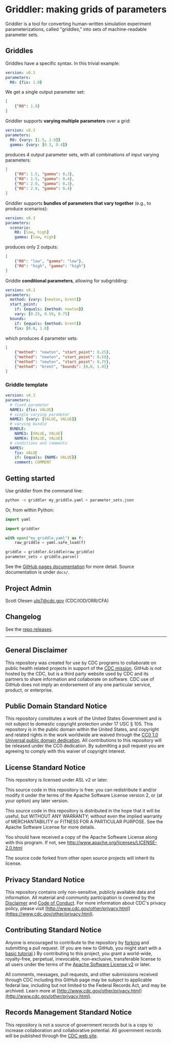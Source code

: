 # Griddler: making grids of parameters

Griddler is a tool for converting human-written simulation experiment parameterizations, called "griddles," into sets of machine-readable parameter sets.

## Griddles

Griddles have a specific syntax. In this trivial example:

```yaml
version: v0.3
parameters:
  R0: {fix: 1.0}
```

We get a single output parameter set:

```json
[
    {"R0": 1.0}
]
```

Griddler supports **varying multiple parameters** over a grid:

```yaml
version: v0.3
parameters:
  R0: {vary: [1.5, 2.0]}
  gamma: {vary: [0.3, 0.4]}
```

produces 4 output parameter sets, with all combinations of input varying parameters:

```json
[
    {"R0": 1.5, "gamma": 0.3},
    {"R0": 1.5, "gamma": 0.4},
    {"R0": 2.0, "gamma": 0.3},
    {"R0": 2.0, "gamma": 0.4}
]
```

Griddler supports **bundles of parameters that vary together** (e.g., to produce scenarios):

```yaml
version: v0.3
parameters:
  scenario:
    R0: [low, high]
    gamma: [low, high]
```

produces only 2 outputs:

```json
[
    {"R0": "low", "gamma": "low"},
    {"R0": "high", "gamma": "high"}
]
```

Griddle **conditional parameters**, allowing for subgridding:

```yaml
version: v0.3
parameters:
  method: {vary: [newton, brent]}
  start_point:
    if: {equals: {method: newton}}
    vary: [0.25, 0.50, 0.75]
  bounds:
    if: {equals: {method: brent}}
    fix: [0.0, 1.0]
```

which produces 4 parameter sets:

```json
[
    {"method": "newton", "start_point": 0.25},
    {"method": "newton", "start_point": 0.50},
    {"method": "newton", "start_point": 0.75},
    {"method": "brent", "bounds": [0.0, 1.0]}
]
```

### Griddle template

```yaml
version: v0.3
parameters:
  # fixed parameter
  NAME1: {fix: VALUE}
  # single varying parameter
  NAME2: {vary: [VALUE, VALUE]}
  # varying bundle
  BUNDLE:
    NAME3: [VALUE, VALUE]
    NAME4: [VALUE, VALUE]
  # conditions and comments
  NAME5:
    fix: VALUE
    if: {equals: {NAME: VALUE}}
    comment: COMMENT
```

## Getting started

Use griddler from the command line:

```bash
python -m griddler my_griddle.yaml > parameter_sets.json
```

Or, from within Python:

```python
import yaml

import griddler

with open("my_griddle.yaml") as f:
    raw_griddle = yaml.safe_load(f)

griddle = griddler.Griddle(raw_griddle)
parameter_sets = griddle.parse()
```

See the [GitHub pages documentation](https://cdcgov.github.io/pygriddler/) for more detail. Source documentation is under `docs/`.

## Project Admin

Scott Olesen <ulp7@cdc.gov> (CDC/IOD/ORR/CFA)

## Changelog

See the [repo releases](https://github.com/CDCgov/pygriddler/releases).

---

## General Disclaimer

This repository was created for use by CDC programs to collaborate on public health related projects in support of the [CDC mission](https://www.cdc.gov/about/organization/mission.htm). GitHub is not hosted by the CDC, but is a third party website used by CDC and its partners to share information and collaborate on software. CDC use of GitHub does not imply an endorsement of any one particular service, product, or enterprise.

## Public Domain Standard Notice

This repository constitutes a work of the United States Government and is not subject to domestic copyright protection under 17 USC § 105. This repository is in the public domain within the United States, and copyright and related rights in the work worldwide are waived through the [CC0 1.0 Universal public domain dedication](https://creativecommons.org/publicdomain/zero/1.0/). All contributions to this repository will be released under the CC0 dedication. By submitting a pull request you are agreeing to comply with this waiver of copyright interest.

## License Standard Notice

This repository is licensed under ASL v2 or later.

This source code in this repository is free: you can redistribute it and/or modify it under the terms of the Apache Software License version 2, or (at your option) any later version.

This source code in this repository is distributed in the hope that it will be useful, but WITHOUT ANY WARRANTY; without even the implied warranty of MERCHANTABILITY or FITNESS FOR A PARTICULAR PURPOSE. See the Apache Software License for more details.

You should have received a copy of the Apache Software License along with this program. If not, see http://www.apache.org/licenses/LICENSE-2.0.html

The source code forked from other open source projects will inherit its license.

## Privacy Standard Notice

This repository contains only non-sensitive, publicly available data and information. All material and community participation is covered by the [Disclaimer](https://github.com/CDCgov/template/blob/master/DISCLAIMER.md) and [Code of Conduct](https://github.com/CDCgov/template/blob/master/code-of-conduct.md). For more information about CDC's privacy policy, please visit [http://www.cdc.gov/other/privacy.html](https://www.cdc.gov/other/privacy.html).

## Contributing Standard Notice

Anyone is encouraged to contribute to the repository by [forking](https://help.github.com/articles/fork-a-repo) and submitting a pull request. (If you are new to GitHub, you might start with a [basic tutorial](https://help.github.com/articles/set-up-git).) By contributing to this project, you grant a world-wide, royalty-free, perpetual, irrevocable, non-exclusive, transferable license to all users under the terms of the [Apache Software License v2](http://www.apache.org/licenses/LICENSE-2.0.html) or later.

All comments, messages, pull requests, and other submissions received through CDC including this GitHub page may be subject to applicable federal law, including but not limited to the Federal Records Act, and may be archived. Learn more at [http://www.cdc.gov/other/privacy.html](http://www.cdc.gov/other/privacy.html).

## Records Management Standard Notice

This repository is not a source of government records but is a copy to increase collaboration and collaborative potential. All government records will be published through the [CDC web site](http://www.cdc.gov).
